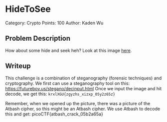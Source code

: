 # HideToSee
Category: Crypto
Points: 100
Author: Kaden Wu
## Problem Description
How about some hide and seek heh? Look at this image  [here](https://artifacts.picoctf.net/c/237/atbash.jpg).
## Writeup
This challenge is a combination of steganography (forensic techniques) and cryptography.
We first can use a steganography tool on this:
https://futureboy.us/stegano/decinput.html
Once we input the image and hit decode, we get this:
`krxlXGU{zgyzhs_xizxp_05y2z65z}`

Remember, when we opened up the picture, there was a picture of the Atbash cipher, so this might be an Atbash cipher. We use Atbash to decode this and get:
picoCTF{atbash_crack_05b2a65a}
